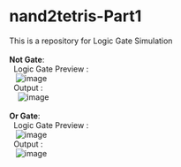 # nand2tetris-Part1
This is a repository for Logic Gate Simulation
<br><br>
<b>Not Gate</b>:<br>
  &nbsp;&nbsp;Logic Gate Preview :<br> &nbsp;&nbsp;&nbsp;![image](https://github.com/narendrachatterjee/nand2tetris-Part1/assets/48941364/bac32249-956d-4e0c-97b2-173dd1c984cd)<br>
  &nbsp;&nbsp;Output :<br>&nbsp;&nbsp;&nbsp; ![image](https://github.com/narendrachatterjee/nand2tetris-Part1/assets/48941364/99d4360b-a8e2-4b0b-9211-f6ce79cd012e)
<br><br>
<b>Or Gate</b>:<br>
  &nbsp;&nbsp;Logic Gate Preview :<br>&nbsp;&nbsp;&nbsp;![image](https://github.com/narendrachatterjee/nand2tetris-Part1/assets/48941364/8d436fd7-d9ee-4b4f-8ca4-e078e31cec95)<br>
  &nbsp;&nbsp;Output :<br> &nbsp;&nbsp;&nbsp;![image](https://github.com/narendrachatterjee/nand2tetris-Part1/assets/48941364/a4ae0ddd-a46c-4ce6-a421-a1291d716fd5)

<br><br>


